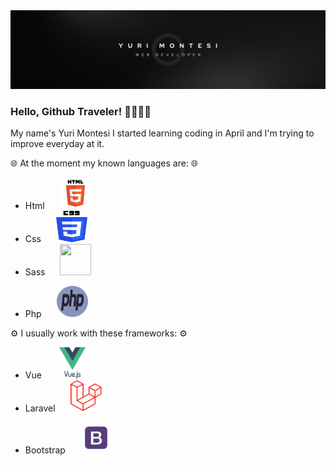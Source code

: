 <img src="./img/Semplice Lavoro Banner LinkedIn.png">

### Hello, Github Traveler! 🤙🏼🤙🏼

My name's Yuri Montesi
I started learning coding in April and I'm trying to improve everyday at it.

🌐 At the moment my known languages are: 🌐

- Html          <img class="tech-logo" style="width: 50px; height: 50px; margin-left: 20px;" src="./img/html.png">
- Css           <img class="tech-logo" style="width: 50px; height: 50px; margin-left: 20px;" src="./img/css.png">
- Sass          <img class="tech-logo" style="width: 50px; height: 50px; margin-left: 20px;" src="./img/sass.png">
<!-- - Javascript    <img src="./img/.png"> -->
- Php           <img class="tech-logo" style="width: 50px; height: 50px; margin-left: 20px;" src="./img/php.png">

⚙️ I usually work with these frameworks: ⚙️

- Vue           <img class="tech-logo" style="width: 50px; height: 50px; margin-left: 20px;" src="./img/vue.png">
- Laravel       <img class="tech-logo" style="width: 50px; height: 50px; margin-left: 20px;" src="./img/laravel.png">
<!-- - Tailwind      <img src="./img/Semplice Lavoro Banner LinkedIn.png"> -->
- Bootstrap     <img class="tech-logo" style="width: 50px; height: 50px; margin-left: 20px;" src="./img/bootstrap.png">
